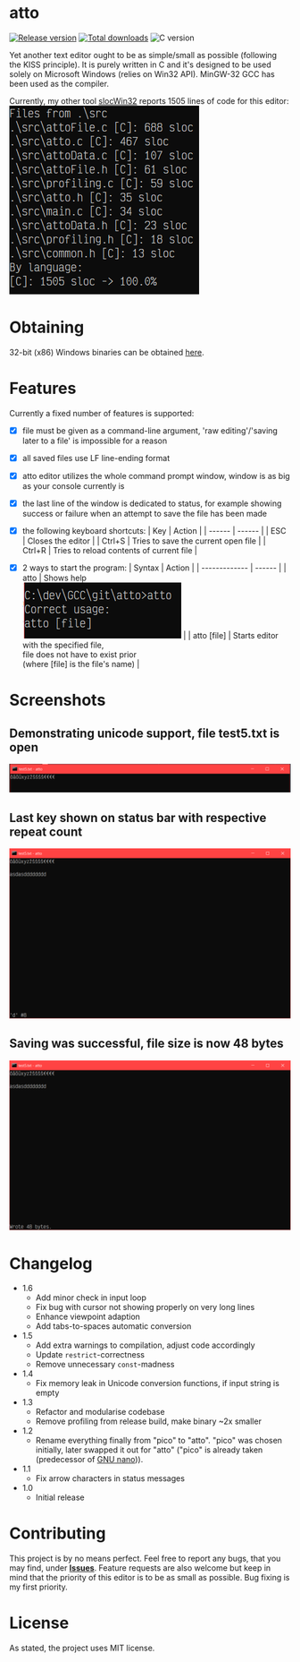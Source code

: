 # atto

[![Release version](https://img.shields.io/github/v/release/makuke1234/atto?display_name=release&include_prereleases)](https://github.com/makuke1234/atto/releases/latest)
[![Total downloads](https://img.shields.io/github/downloads/makuke1234/atto/total)](https://github.com/makuke1234/atto/releases)
![C version](https://img.shields.io/badge/version-C99-blue.svg)

Yet another text editor ought to be as simple/small as possible (following the KISS principle). It is purely written in C and
it's designed to be used solely on Microsoft Windows (relies on Win32 API). MinGW-32 GCC has been used as the compiler.

Currently, my other tool [slocWin32](https://github.com/makuke1234/slocWin32) reports 1505 lines of code for this editor:
![SLOC](./images/sloc.png)


# Obtaining

32-bit (x86) Windows binaries can be obtained [here](https://github.com/makuke1234/atto/releases).


# Features

Currently a fixed number of features is supported:
- [x] file must be given as a command-line argument, 'raw editing'/'saving later to a file' is impossible for a reason
- [x] all saved files use LF line-ending format
- [x] atto editor utilizes the whole command prompt window, window is as big as your console currently is
- [x] the last line of the window is dedicated to status, for example showing success or failure when an attempt to save the file has been made
- [x] the following keyboard shortcuts:
	| Key    | Action |
	| ------ | ------ |
	| ESC    | Closes the editor |
	| Ctrl+S | Tries to save the current open file |
	| Ctrl+R | Tries to reload contents of current file |
- [x] 2 ways to start the program:
	| Syntax        | Action |
	| ------------- | ------ |
	| atto          | Shows help<br>![help image](./images/help.PNG) |
	| atto \[file\] | Starts editor with the specified file,<br>file does not have to exist prior<br>(where \[file\] is the file's name) |


# Screenshots

## Demonstrating unicode support, file test5.txt is open
![Unicode Support](./images/unicodeSupport.PNG)

## Last key shown on status bar with respective repeat count
![Key frequency](./images/keyFreq.PNG)

## Saving was successful, file size is now 48 bytes
![!Saving success](./images/savingSuc.PNG)


# Changelog

* 1.6
	* Add minor check in input loop
	* Fix bug with cursor not showing properly on very long lines
	* Enhance viewpoint adaption
	* Add tabs-to-spaces automatic conversion
* 1.5
	* Add extra warnings to compilation, adjust code accordingly
	* Update `restrict`-correctness
	* Remove unnecessary `const`-madness
* 1.4
	* Fix memory leak in Unicode conversion functions, if input string is empty
* 1.3
	* Refactor and modularise codebase
	* Remove profiling from release build, make binary ~2x smaller
* 1.2
	* Rename everything finally from "pico" to "atto". "pico" was chosen initially,
	later swapped it out for "atto" ("pico" is already taken (predecessor of [GNU nano](https://github.com/madnight/nano))).
* 1.1
	* Fix arrow characters in status messages
* 1.0
	* Initial release


# Contributing

This project is by no means perfect. Feel free to report any bugs, that you may find, under
**[Issues](https://github.com/makuke1234/atto/issues)**.
Feature requests are also welcome but keep in mind that the priority of this editor
is to be as small as possible. Bug fixing is my first priority.


# License

As stated, the project uses MIT license.

